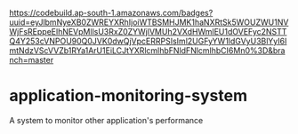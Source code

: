 https://codebuild.ap-south-1.amazonaws.com/badges?uuid=eyJlbmNyeXB0ZWREYXRhIjoiWTBSMHJMK1haNXRtSk5WOUZWU1NVWjFsREppeElhNEVpMllsU3RxZ0ZYWjlVMUh2VXdHWmlEU1dOVEFyc2NSTTQ4Y253cVNPOU90Q0JVK0dwQjVpcERRPSIsIml2UGFyYW1ldGVyU3BlYyI6ImtNdzVScVVZb1RYa1ArU1EiLCJtYXRlcmlhbFNldFNlcmlhbCI6Mn0%3D&branch=master

# application-monitoring-system
A system to monitor other application's performance
